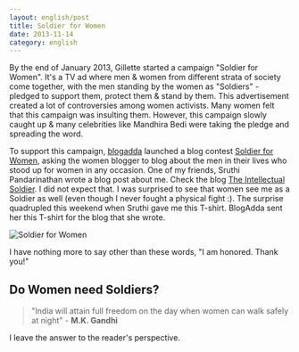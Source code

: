 ```yaml
---
layout: english/post
title: Soldier for Women
date: 2013-11-14
category: english
---
```


By the end of January 2013, Gillette started a campaign "Soldier for Women". It's a TV ad where men & women from different strata of society come together, with the men standing by the women as "Soldiers" - pledged to support them, protect them & stand by them. This advertisement created a lot of controversies among women activists. Many women felt that this campaign was insulting them. However, this campaign slowly caught up & many celebrities like Mandhira Bedi were taking the pledge and spreading the word.

To support this campaign, [blogadda](http://www.blogadda.com) launched a blog contest [Soldier for Women](http://blog.blogadda.com/2013/03/21/soldier-for-women-campaign-indian-bloggers), asking the women blogger to blog about the men in their lives who stood up for women in any occasion. One of my friends, Sruthi Pandarinathan wrote a blog post about me. Check the blog [The Intellectual Soldier](http://penurheart.blogspot.in/2013/04/the-intellectual-soldier.html). I did not expect that. I was surprised to see that women see me as a Soldier as well (even though I never fought a physical fight :). The surprise quadrupled this weekend when Sruthi gave me this T-shirt. BlogAdda sent her this T-shirt for the blog that she wrote.

![Soldier for Women]({{site.english.img-path}}/soldier-for-women.jpg)

I have nothing more to say other than these words, "I am honored. Thank you!"

## Do Women need Soldiers?

> "India will attain full freedom on the day when women can walk safely at night" - **M.K. Gandhi**

I leave the answer to the reader's perspective.
